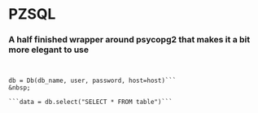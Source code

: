 # PZSQL

### A half finished wrapper around psycopg2 that makes it a bit more elegant to use

```from pzSQL.connect import DB


db = Db(db_name, user, password, host=host)```
&nbsp;

```data = db.select("SELECT * FROM table")```

